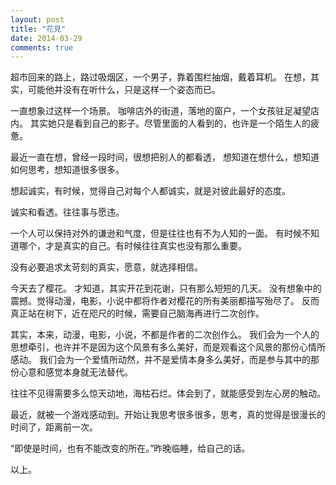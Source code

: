 ```yaml
---
layout: post
title: "花見"
date: 2014-03-29
comments: true
---
```



超市回来的路上，路过吸烟区，一个男子，靠着围栏抽烟，戴着耳机。
在想，其实，可能他并没有在听什么，只是这样一个姿态而已。

一直想象过这样一个场景。
咖啡店外的街道，落地的窗户，一个女孩驻足凝望店内。
其实她只是看到自己的影子。尽管里面的人看到的，也许是一个陌生人的疲惫。

最近一直在想，曾经一段时间，很想把别人的都看透，
想知道在想什么，想知道如何思考，想知道很多很多。

想起诚实，有时候，觉得自己对每个人都诚实，就是对彼此最好的态度。

诚实和看透。往往事与愿违。

一个人可以保持对外的谦逊和气度，但是往往也有不为人知的一面。
有时候不知道哪个，才是真实的自己。有时候往往真实也没有那么重要。

没有必要追求太苛刻的真实，愿意，就选择相信。

今天去了樱花。
才知道，其实开花到花谢，只有那么短短的几天。
没有想象中的震撼。觉得动漫，电影，小说中都将作者对樱花的所有美丽都描写殆尽了。
反而真正站在树下，近在咫尺的时候，需要自己脑海再进行二次创作。

其实，本来，动漫，电影，小说，不都是作者的二次创作么。
我们会为一个人的思想牵引，也许并不是因为这个风景有多么美好，而是观看这个风景的那份心情所感动。
我们会为一个爱情所动然，并不是爱情本身多么美好，而是参与其中的那份心意和感觉本身就无法替代。

往往不见得需要多么惊天动地，海枯石烂。体会到了，就能感受到左心房的触动。


最近，就被一个游戏感动到。开始让我思考很多很多，思考，真的觉得是很漫长的时间了，距离前一次。

“即使是时间，也有不能改变的所在。”昨晚临睡，给自己的话。

以上。